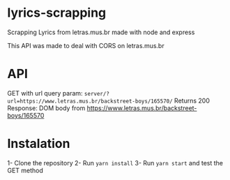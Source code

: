# lyrics-scrapping
Scrapping Lyrics from letras.mus.br made with node and express

This API was made to deal with CORS on letras.mus.br

# API
GET with url query param:
`server/?url=https://www.letras.mus.br/backstreet-boys/165570/`
Returns 200
Response: DOM body from https://www.letras.mus.br/backstreet-boys/165570

# Instalation
1- Clone the repository
2- Run `yarn install`
3- Run `yarn start` and test the GET method
